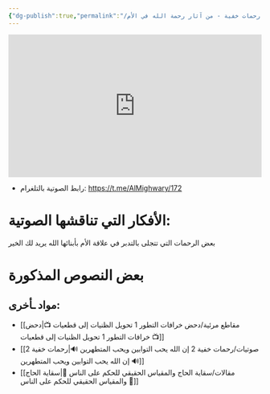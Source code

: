 ```yaml
---
{"dg-publish":true,"permalink":"/صوتيات/🔊 رحمات خفية - من آثار رحمة الله في الأم/","noteIcon":"✨"}
---
```


<div style="display: flex; justify-content: center;">
<iframe style="aspect-ratio: 16 / 9; width: 100% !important;" src="https://www.youtube.com/embed/pXfjPTqNq9I?si=eBPsAWzXP1VRlZnY" title="YouTube video player" frameborder="0" allow="accelerometer; autoplay; clipboard-write; encrypted-media; gyroscope; picture-in-picture; web-share" referrerpolicy="strict-origin-when-cross-origin" allowfullscreen></iframe> </div>

- رابط الصوتية بالتلغرام: https://t.me/AlMighwary/172

# الأفكار التي تناقشها الصوتية:
بعض الرحمات التي تتجلى بالتدبر في علاقة الأم بأبنائها
الله يريد لك الخير

# بعض النصوص المذكورة



## مواد ـأخرى:
- [[مقاطع مرئية/دحض خرافات التطور 1 تحويل الظنيات إلى قطعيات 📺\|دحض خرافات التطور 1 تحويل الظنيات إلى قطعيات 📺]]
- [[صوتيات/رحمات خفية 2 إن الله يحب التوابين ويحب المتطهرين 🔊\|رحمات خفية 2 إن الله يحب التوابين ويحب المتطهرين 🔊]]
- [[مقالات/سقاية الحاج والمقياس الحقيقي للحكم على الناس 📝\|سقاية الحاج والمقياس الحقيقي للحكم على الناس 📝]]
